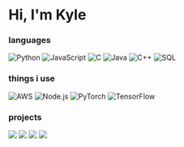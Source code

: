 # Hi, I'm Kyle

### languages

![Python](https://img.shields.io/badge/-Python-000?&logo=Python)
![JavaScript](https://img.shields.io/badge/-JavaScript-000?&logo=JavaScript)
![C](https://img.shields.io/badge/-C-000?&logo=C)
![Java](https://img.shields.io/badge/-Java-000?&logo=Java&logoColor=007396)
![C++](https://img.shields.io/badge/-C++-000?&logo=c%2b%2b&logoColor=00599C)
![SQL](https://img.shields.io/badge/-SQL-000?&logo=MySQL)

### things i use

![AWS](https://img.shields.io/badge/-AWS-000?&logo=Amazon-AWS&logoColor=F90)
![Node.js](https://img.shields.io/badge/-Node.js-000?&logo=node.js)
![PyTorch](https://img.shields.io/badge/-PyTorch-000?&logo=PyTorch)
![TensorFlow](https://img.shields.io/badge/-TensorFlow-000?&logo=TensorFlow)

### projects

[![](https://img.shields.io/badge/-🧬%20My%20Website-000)](https://kyleandersen2007.github.io/)
[![](https://img.shields.io/badge/-🦠%20CrestwoodGPT%20-000)](https://github.com/kyleandersen2007/CPC-GPTBot)
[![](https://img.shields.io/badge/-📝%20RoboCup%202024-000)](https://github.com/Dmarky9873/RoboCup-Junior-2024)
[![](https://img.shields.io/badge/-🔬%20L4D2%20Queue%20Maker-000)](https://github.com/L4D2Versus/L4D2-Versus-Bot)

